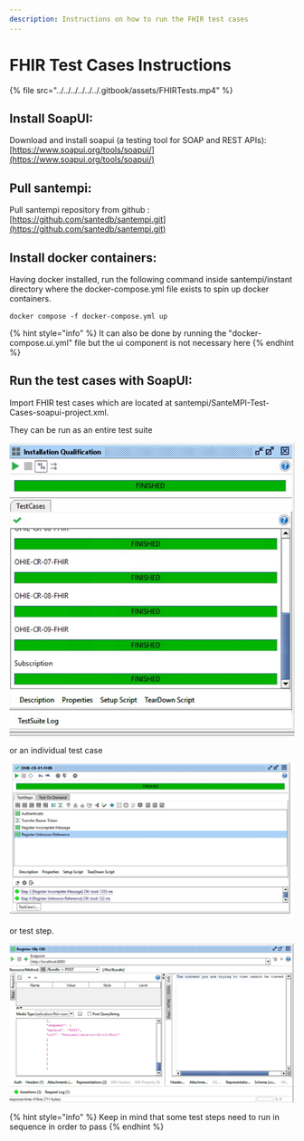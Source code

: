```yaml
---
description: Instructions on how to run the FHIR test cases
---
```


# FHIR Test Cases Instructions

{% file src="../../../../../../.gitbook/assets/FHIRTests.mp4" %}

## Install SoapUI:

Download and install soapui (a testing tool for SOAP and REST APIs): [https://www.soapui.org/tools/soapui/](https://www.soapui.org/tools/soapui/)

## Pull santempi:

Pull santempi repository from github : [https://github.com/santedb/santempi.git](https://github.com/santedb/santempi.git)

## Install docker containers:

Having docker installed, run the following command inside santempi/instant directory where the docker-compose.yml file exists to spin up docker containers.

```
docker compose -f docker-compose.yml up
```

{% hint style="info" %}
It can also be done by running the "docker-compose.ui.yml"  file but the ui component is not necessary here
{% endhint %}

## Run the test cases with SoapUI:

Import FHIR test cases which are located at santempi/SanteMPI-Test-Cases-soapui-project.xml.

They can be run as an entire test suite

![](../../../../../../.gitbook/assets/EntireTestSuite.jpg)

&#x20;or an individual test case

![](../../../../../../.gitbook/assets/TestCase.jpg)

&#x20;or test step.

![](../../../../../../.gitbook/assets/TestStep.jpg)

{% hint style="info" %}
Keep in mind that some test steps need to run in sequence in order to pass
{% endhint %}

